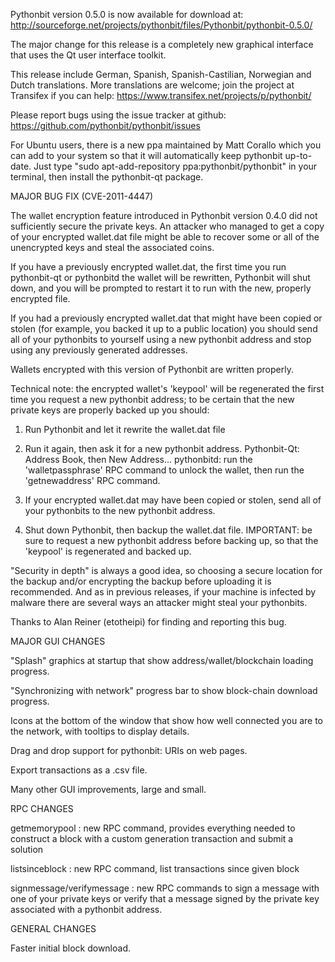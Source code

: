 Pythonbit version 0.5.0 is now available for download at:
http://sourceforge.net/projects/pythonbit/files/Pythonbit/pythonbit-0.5.0/

The major change for this release is a completely new graphical interface that uses the Qt user interface toolkit.

This release include German, Spanish, Spanish-Castilian, Norwegian and Dutch translations. More translations are welcome; join the project at Transifex if you can help:
https://www.transifex.net/projects/p/pythonbit/

Please report bugs using the issue tracker at github:
https://github.com/pythonbit/pythonbit/issues

For Ubuntu users, there is a new ppa maintained by Matt Corallo which you can add to your system so that it will automatically keep pythonbit up-to-date.  Just type "sudo apt-add-repository ppa:pythonbit/pythonbit" in your terminal, then install the pythonbit-qt package.

MAJOR BUG FIX  (CVE-2011-4447)

The wallet encryption feature introduced in Pythonbit version 0.4.0 did not sufficiently secure the private keys. An attacker who
managed to get a copy of your encrypted wallet.dat file might be able to recover some or all of the unencrypted keys and steal the
associated coins.

If you have a previously encrypted wallet.dat, the first time you run pythonbit-qt or pythonbitd the wallet will be rewritten, Pythonbit will
shut down, and you will be prompted to restart it to run with the new, properly encrypted file.

If you had a previously encrypted wallet.dat that might have been copied or stolen (for example, you backed it up to a public
location) you should send all of your pythonbits to yourself using a new pythonbit address and stop using any previously generated addresses.

Wallets encrypted with this version of Pythonbit are written properly.

Technical note: the encrypted wallet's 'keypool' will be regenerated the first time you request a new pythonbit address; to be certain that the
new private keys are properly backed up you should:

1. Run Pythonbit and let it rewrite the wallet.dat file

2. Run it again, then ask it for a new pythonbit address.
Pythonbit-Qt: Address Book, then New Address...
pythonbitd: run the 'walletpassphrase' RPC command to unlock the wallet,  then run the 'getnewaddress' RPC command.

3. If your encrypted wallet.dat may have been copied or stolen, send  all of your pythonbits to the new pythonbit address.

4. Shut down Pythonbit, then backup the wallet.dat file.
IMPORTANT: be sure to request a new pythonbit address before backing up, so that the 'keypool' is regenerated and backed up.

"Security in depth" is always a good idea, so choosing a secure location for the backup and/or encrypting the backup before uploading it is recommended. And as in previous releases, if your machine is infected by malware there are several ways an attacker might steal your pythonbits.

Thanks to Alan Reiner (etotheipi) for finding and reporting this bug.

MAJOR GUI CHANGES

"Splash" graphics at startup that show address/wallet/blockchain loading progress.

"Synchronizing with network" progress bar to show block-chain download progress.

Icons at the bottom of the window that show how well connected you are to the network, with tooltips to display details.

Drag and drop support for pythonbit: URIs on web pages.

Export transactions as a .csv file.

Many other GUI improvements, large and small.

RPC CHANGES

getmemorypool : new RPC command, provides everything needed to construct a block with a custom generation transaction and submit a solution

listsinceblock : new RPC command, list transactions since given block

signmessage/verifymessage : new RPC commands to sign a message with one of your private keys or verify that a message signed by the private key associated with a pythonbit address.

GENERAL CHANGES

Faster initial block download.
